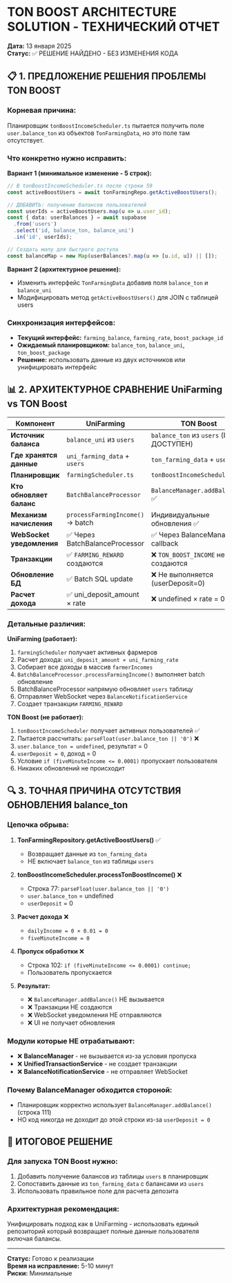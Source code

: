 # TON BOOST ARCHITECTURE SOLUTION - ТЕХНИЧЕСКИЙ ОТЧЕТ

**Дата:** 13 января 2025  
**Статус:** ✅ РЕШЕНИЕ НАЙДЕНО - БЕЗ ИЗМЕНЕНИЯ КОДА

## 📋 1. ПРЕДЛОЖЕНИЕ РЕШЕНИЯ ПРОБЛЕМЫ TON BOOST

### Корневая причина:
Планировщик `tonBoostIncomeScheduler.ts` пытается получить поле `user.balance_ton` из объектов `TonFarmingData`, но это поле там отсутствует.

### Что конкретно нужно исправить:

**Вариант 1 (минимальное изменение - 5 строк):**
```typescript
// В tonBoostIncomeScheduler.ts после строки 59
const activeBoostUsers = await tonFarmingRepo.getActiveBoostUsers();

// ДОБАВИТЬ: получение балансов пользователей
const userIds = activeBoostUsers.map(u => u.user_id);
const { data: userBalances } = await supabase
  .from('users')
  .select('id, balance_ton, balance_uni')
  .in('id', userIds);

// Создать мапу для быстрого доступа
const balanceMap = new Map(userBalances?.map(u => [u.id, u]) || []);
```

**Вариант 2 (архитектурное решение):**
- Изменить интерфейс `TonFarmingData` добавив поля `balance_ton` и `balance_uni`
- Модифицировать метод `getActiveBoostUsers()` для JOIN с таблицей users

### Синхронизация интерфейсов:
- **Текущий интерфейс:** `farming_balance`, `farming_rate`, `boost_package_id`
- **Ожидаемый планировщиком:** `balance_ton`, `balance_uni`, `ton_boost_package`
- **Решение:** использовать данные из двух источников или унифицировать интерфейс

## 📊 2. АРХИТЕКТУРНОЕ СРАВНЕНИЕ UniFarming vs TON Boost

| Компонент             | UniFarming                              | TON Boost                          |
| --------------------- | --------------------------------------- | ---------------------------------- |
| **Источник баланса**  | `balance_uni` из `users`                | `balance_ton` из `users` (НЕ ДОСТУПЕН) |
| **Где хранятся данные** | `uni_farming_data` + `users`          | `ton_farming_data` + `users`       |
| **Планировщик**       | `farmingScheduler.ts`                   | `tonBoostIncomeScheduler.ts`       |
| **Кто обновляет баланс** | `BatchBalanceProcessor`              | `BalanceManager.addBalance()` ✅    |
| **Механизм начисления** | `processFarmingIncome()` → batch      | Индивидуальные обновления ✅       |
| **WebSocket уведомления** | ✅ Через BatchBalanceProcessor      | ✅ Через BalanceManager callback   |
| **Транзакции**        | ✅ `FARMING_REWARD` создаются           | ❌ `TON_BOOST_INCOME` не создаются |
| **Обновление БД**     | ✅ Batch SQL update                     | ❌ Не выполняется (userDeposit=0) |
| **Расчет дохода**     | ✅ uni_deposit_amount × rate            | ❌ undefined × rate = 0            |

### Детальные различия:

**UniFarming (работает):**
1. `farmingScheduler` получает активных фармеров
2. Расчет дохода: `uni_deposit_amount × uni_farming_rate`
3. Собирает все доходы в массив `farmerIncomes`
4. `BatchBalanceProcessor.processFarmingIncome()` выполняет batch обновление
5. BatchBalanceProcessor напрямую обновляет `users` таблицу
6. Отправляет WebSocket через `BalanceNotificationService`
7. Создает транзакции `FARMING_REWARD`

**TON Boost (не работает):**
1. `tonBoostIncomeScheduler` получает активных пользователей ✅
2. Пытается рассчитать: `parseFloat(user.balance_ton || '0')` ❌
3. `user.balance_ton = undefined`, результат = 0
4. `userDeposit = 0`, доход = 0
5. Условие `if (fiveMinuteIncome <= 0.0001)` пропускает пользователя
6. Никаких обновлений не происходит

## 🔍 3. ТОЧНАЯ ПРИЧИНА ОТСУТСТВИЯ ОБНОВЛЕНИЯ balance_ton

### Цепочка обрыва:

1. **TonFarmingRepository.getActiveBoostUsers()** ✅
   - Возвращает данные из `ton_farming_data`
   - НЕ включает `balance_ton` из таблицы `users`

2. **tonBoostIncomeScheduler.processTonBoostIncome()** ❌
   - Строка 77: `parseFloat(user.balance_ton || '0')`
   - `user.balance_ton` = undefined
   - `userDeposit` = 0

3. **Расчет дохода** ❌
   - `dailyIncome = 0 × 0.01 = 0`
   - `fiveMinuteIncome = 0`

4. **Пропуск обработки** ❌
   - Строка 102: `if (fiveMinuteIncome <= 0.0001) continue;`
   - Пользователь пропускается

5. **Результат:**
   - ❌ `BalanceManager.addBalance()` НЕ вызывается
   - ❌ Транзакции НЕ создаются
   - ❌ WebSocket уведомления НЕ отправляются
   - ❌ UI не получает обновления

### Модули которые НЕ отрабатывают:
- ❌ **BalanceManager** - не вызывается из-за условия пропуска
- ❌ **UnifiedTransactionService** - не создает транзакции
- ❌ **BalanceNotificationService** - не отправляет WebSocket

### Почему BalanceManager обходится стороной:
- Планировщик корректно использует `BalanceManager.addBalance()` (строка 111)
- НО код никогда не доходит до этой строки из-за `userDeposit = 0`

## 🎯 ИТОГОВОЕ РЕШЕНИЕ

### Для запуска TON Boost нужно:
1. Добавить получение балансов из таблицы `users` в планировщик
2. Сопоставить данные из `ton_farming_data` с балансами из `users`
3. Использовать правильное поле для расчета депозита

### Архитектурная рекомендация:
Унифицировать подход как в UniFarming - использовать единый репозиторий который возвращает полные данные пользователя включая балансы.

---

**Статус:** Готово к реализации  
**Время на исправление:** 5-10 минут  
**Риски:** Минимальные
